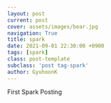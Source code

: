```yaml
---
layout: post
current: post
cover: assets/images/bear.jpg
navigation: True
title: spark
date: 2021-09-01 22:30:00 +0900
tags: [spark]
class: post-template
subclass: 'post tag-spark'
author: GyuhoonK
---
```


First Spark Posting
